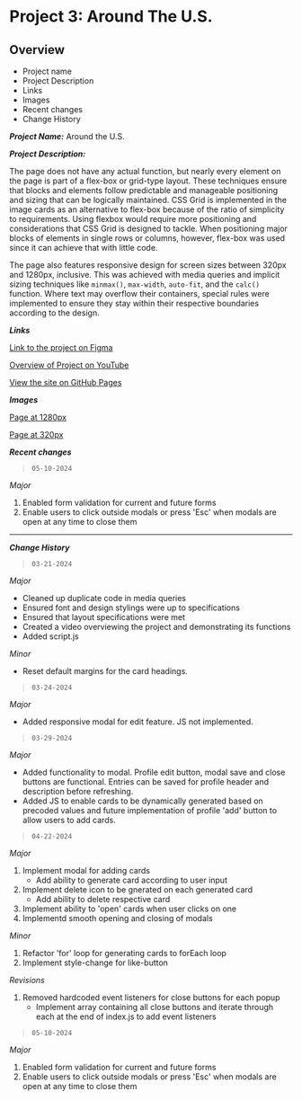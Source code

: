 # Project 3: Around The U.S.

## Overview

- Project name
- Project Description
- Links
- Images
- Recent changes
- Change History

**_Project Name:_** Around the U.S.

**_Project Description:_**

The page does not have any actual function, but nearly every element on the page is part of a flex-box or grid-type layout. These techniques ensure that blocks and elements follow predictable and manageable positioning and sizing that can be logically maintained.
CSS Grid is implemented in the image cards as an alternative to flex-box because of the ratio of simplicity to requirements. Using flexbox would require more positioning and considerations that CSS Grid is designed to tackle.
When positioning major blocks of elements in single rows or columns, however, flex-box was used since it can achieve that with little code.

The page also features responsive design for screen sizes between 320px and 1280px, inclusive. This was achieved with media queries and implicit sizing techniques like `minmax()`, `max-width`, `auto-fit`, and the `calc()` function.
Where text may overflow their containers, special rules were implemented to ensure they stay within their respective boundaries according to the design.

**_Links_**

[Link to the project on Figma](https://www.figma.com/file/ii4xxsJ0ghevUOcssTlHZv/Sprint-3%3A-Around-the-US?node-id=0%3A1)

[Overview of Project on YouTube](https://youtu.be/ax2Zk1sN_VQ)

[View the site on GitHub Pages](https://aar7.github.io/se_project_aroundtheus/)

**_Images_**

[Page at 1280px](./1280px_demo.jpg)

[Page at 320px](./320px_demo.jpg)

**_Recent changes_**

> `05-10-2024`

_Major_

1. Enabled form validation for current and future forms
2. Enable users to click outside modals or press 'Esc' when modals are open at any time to close them

---

**_Change History_**

> `03-21-2024`

_Major_

- Cleaned up duplicate code in media queries
- Ensured font and design stylings were up to specifications
- Ensured that layout specifications were met
- Created a video overviewing the project and demonstrating its functions
- Added script.js

_Minor_

- Reset default margins for the card headings.

> `03-24-2024`

_Major_

- Added responsive modal for edit feature. JS not implemented.

> `03-29-2024`

_Major_

- Added functionality to modal. Profile edit button, modal save and close buttons are functional. Entries can be saved for profile header and description before refreshing.
- Added JS to enable cards to be dynamically generated based on precoded values and future implementation of profile 'add' button to allow users to add cards.

> `04-22-2024`

_Major_

1. Implement modal for adding cards
   - Add ability to generate card according to user input
2. Implement delete icon to be gnerated on each generated card
   - Add ability to delete respective card
3. Implement ability to 'open' cards when user clicks on one
4. Implementd smooth opening and closing of modals

_Minor_

1. Refactor 'for' loop for generating cards to forEach loop
2. Implement style-change for like-button

_Revisions_

1. Removed hardcoded event listeners for close buttons for each popup
   - Implement array containing all close buttons and iterate through each at the end of index.js to add event listeners

> `05-10-2024`

_Major_

1. Enabled form validation for current and future forms
2. Enable users to click outside modals or press 'Esc' when modals are open at any time to close them

